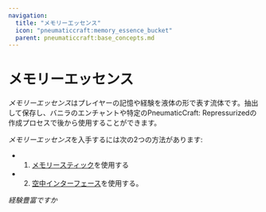 ```yaml
---
navigation:
  title: "メモリーエッセンス"
  icon: "pneumaticcraft:memory_essence_bucket"
  parent: pneumaticcraft:base_concepts.md
---
```


# メモリーエッセンス

*メモリーエッセンス*はプレイヤーの記憶や経験を液体の形で表す流体です。抽出して保存し、バニラのエンチャントや特定の<Color hex="#228">PneumaticCraft: Repressurized</Color>の作成プロセスで後から使用することができます。

*メモリーエッセンス*を入手するには次の2つの方法があります:
- 1. [メモリースティック](../tools/memory_stick.md)を使用する
- 2. [空中インターフェース](../machines/aerial_interface.md)を使用する。

<ItemImage id="pneumaticcraft:memory_essence_bucket" />

*経験豊富ですか*

